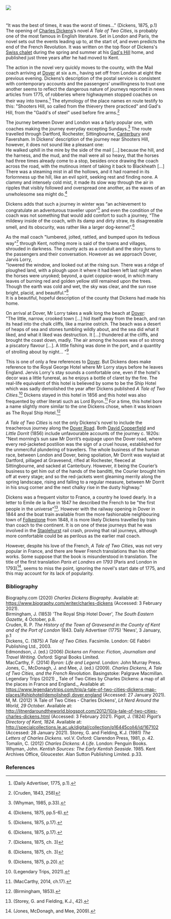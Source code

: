 <a href="https://beta.kent-maps.online"><img src="https://beta.kent-maps.online/juncture/ve-button.png"></a>
<param ve-config title="Dickens, A Tale of Two Cities and France" author="Bethia Carter" layout="vtl" banner="https://raw.githubusercontent.com/kent-map/images/main/banners/19c.jpg" description="Bethia Carter explores the writing of Charles Dicken's 1875 novel 'A Tale of Two Cities' in Kent and how the county features in the story.">

<param ve-entity eid="Q5516441" aliases="Gads Hill Place">
<param ve-entity eid="Q858775" aliases="Dartford">
<param ve-entity eid="Q1000115" aliases="Faversham">
<param ve-entity eid="Q1626044" aliases="Sittingbourne">
<param ve-entity eid="Q507517" aliases="Rochester">
<param ve-entity eid="Q179224" aliases="Dover">
<param ve-entity eid="Q29303" aliases="Canterbury">
<param ve-entity eid="Q676689" aliases="Gravesend">
<param ve-entity eid="Q2041007" aliases="Staplehurst">
	
<!-- Basemap starting position centred on Gads Hill Place -->
<!-- param ve-map center="Q5516441" zoom="13" -->

<!-- Historical map layers -->
<param ve-map-layer active allmaps allmaps-id="08f8a4bca9b4dd3a" title="Kent OS 1860">

#

“It was the best of times, it was the worst of times…” (Dickens, 1875, p.1)   
The opening of [Charles Dickens](/dickens/dickens-biography)’s novel _A Tale of Two Cities_, is probably one of the most famous in English literature. Set in London and Paris, the novel sets out the events leading up to, at the start of, and even predicts the end of the French Revolution. It was written on the top floor of Dickens's [Swiss chalet](/dickens/dickens-swiss-chalet) during the spring and summer at his [Gad's Hill](/dickens/dickens-gads-hill) home, and published just three years after he had moved to Kent.
<param ve-image url="https://stor.artstor.org/stor/5c3cfffa-911e-44cf-ab35-28b94bf80418" label="Gads Hill" attribution="Benjamin Mortley">
<!-- Basemap centred on Gads Hill Place -->
<param ve-map center="Q5516441" zoom="13">

The action in the novel very quickly moves to the county, with the Mail coach arriving at [Dover](/dickens/dickens-dover) at six a.m., having set off from London at eight the previous evening.  Dickens’s description of the postal service is consistent with contemporary accounts and the passengers’ unwillingness to trust one another seems to reflect the dangerous nature of journeys reported in news articles from 1775, of robberies where highwaymen stopped coaches on their way into towns.[^ref1] The etymology of the place names en route testify to this: "Shooters Hill, so called from the thievery there practiced" and Gad's Hill, from the "Gadd's of steel" used before fire arms.[^ref2]
<param ve-image url="https://upload.wikimedia.org/wikipedia/commons/7/79/The_Dover_road_-_annals_of_an_ancient_turnpike_%281922%29_%2820995540465%29.jpg" label="The Dover Road: Annals of an Ancient Turnpike" attribution="Harper, Charles George, 1863-1943, No restrictions, via Wikimedia Commons">
<!-- Basemap centred on Faversham -->
<param ve-map center="Q1000115" zoom="10">

The journey between Dover and London was a fairly popular one, with coaches making the journey everyday excepting Sundays.[^ref3] The route travelled through Dartford, Rochester, Sittingbourne, [Canterbury](/19c/19c-canterbury) and Faversham. In Dickens’ description of the journey near Shooters Hill, however, it does not sound like a pleasant one:   
He walked uphill in the mire by the side of the mail […] because the hill, and the harness, and the mud, and the mail were all so heavy, that the horses had three times already come to a stop, besides once drawing the coach across the road, with the mutinous intent of taking it back to Blackheath […] There was a steaming mist in all the hollows, and it had roamed in its forlornness up the hill, like an evil spirit, seeking rest and finding none. A clammy and intensely cold mist, it made its slow way through the air in ripples that visibly followed and overspread one another, as the waves of an unwholesome sea might do.[^ref4] 
<!-- Basemap centred on Faversham -->
<param ve-map center="Q1000115" zoom="10">

Dickens adds that such a journey in winter was “an achievement to congratulate an adventurous traveller upon”[^ref5] and even the condition of the coach was not something that would add comfort to such a journey, “The mildewy inside of the coach, with its damp and dirty straw, its disagreeable smell, and its obscurity, was rather like a larger dog-kennel”.[^ref6]
<param ve-image url="https://stor.artstor.org/stor/3804b801-3aa0-4e06-97fa-d8793febc878" label="Millenium Mural, Canterbury" attribution="Painted by Elisa Hudson">
<!-- Basemap centred on Faversham -->
<param ve-map center="Q1000115" zoom="10">

As the mail coach "lumbered, jolted, rattled, and bumped upon its tedious way"[^ref7] through Kent, nothing more is said of the towns and villages, shrouded in darkness. The county acts as a conduit and the story turns to the passengers and their conversation.  However as we approach Dover, Jarvis Lorry,   
"lowered the window, and looked out at the rising sun. There was a ridge of ploughed land, with a plough upon it where it had been left last night when the horses were unyoked; beyond, a quiet coppice-wood, in which many leaves of burning red and golden yellow still remained upon the trees. Though the earth was cold and wet, the sky was clear, and the sun rose bright, placid, and beautiful."[^ref8]   
It is a beautiful, hopeful description of the county that Dickens had made his home.
<!-- Basemap centred on Faversham -->
<param ve-map center="Q1000115" zoom="10">

On arrival at Dover, Mr Lorry takes a walk long the beach at [Dover](/dickens/dickens-dover):   
"The little, narrow, crooked town […] hid itself away from the beach, and ran its head into the chalk cliffs, like a marine ostrich. The beach was a desert of heaps of sea and stones tumbling wildly about, and the sea did what it liked, and what it liked was destruction. It […] thundered at the cliffs, and brought the coast down, madly. The air among the houses was of so strong a piscatory flavour […]. A little fishing was done in the port, and a quantity of strolling about by night… "[^ref9]
<param ve-image url="https://stor.artstor.org/stor/1f7f1801-76e2-4b52-8fa1-996e0d735573" label="Snargate St, Dover, 1830" attribution="Drawn by G.Shepherd">
<!-- Basemap centred on Dover -->
<param ve-map center="Q179224" zoom="13">

This is one of only a few references to [Dover](/dickens/dickens-dover). But Dickens does make reference to the Royal George Hotel where Mr Lorry stays before he leaves England. Jervis Lorry's stay sounds a comfortable one, even if the hotel's decor was a little funereal, as he enjoys a bottle of claret by the fire. The real-life equivalent of this hotel is believed by some to be the Ship Hotel which was sadly demolished the year after Dickens published _A Tale of Two Cities_.[^ref10] Dickens stayed in this hotel in 1856 and this hotel was also frequented by other literati such as Lord Byron.[^ref11] For a time, this hotel bore a name slightly more similar to the one Dickens chose, when it was known as The Royal Ship Hotel.[^ref12] 
<!-- Basemap centred on Dover -->
<param ve-map center="Q179224" zoom="13">

_A Tale of Two Cities_ is not the only Dickens's novel to include the treacherous journey along the [Dover Road](/dickens/david-copperfield-dover-road/). Both [David Copperfield](/dickens/david-copperfield-curated-walk) and _Little Dorrit_ (1856) include unfavourable accounts of the journey c. 1820s:  
"Next morning’s sun saw Mr Dorrit’s equipage upon the Dover road, where every red-jacketed postilion was the sign of a cruel house, established for the unmerciful plundering of travellers. The whole business of the human race, between London and Dover, being spoliation, Mr Dorrit was waylaid at Dartford, pillaged at Gravesend, rifled at Rochester, fleeced at Sittingbourne, and sacked at Canterbury. However, it being the Courier’s business to get him out of the hands of the banditti, the Courier brought him off at every stage; and so the red-jackets went gleaming merrily along the spring landscape, rising and falling to a regular measure, between Mr Dorrit in his snug corner and the next chalky rise in the dusty highway."
<!-- Basemap centred on Faversham -->
<param ve-map center="Q1000115" zoom="10">

Dickens was a frequent visitor to France, a country he loved dearly. In a letter to Emile de la Rue in 1847 he described the French to be "the first people in the universe"[^ref13]. However with the railway opening in Dover in 1844 and the boat train available from the more fashionable neighbouring town of [Folkestone](/19c/19c-folkestone) from 1848, it is more likely Dickens travelled by train than coach to the continent. It is on one of these journeys that he was involved in the [Staplehurst](/dickens/dickens-staplehurst/) rail crash, proving that rail journeys, although more comfortable could be as perilous as the earlier mail coach.
<param ve-image url="https://upload.wikimedia.org/wikipedia/commons/b/b8/Staplehurst_rail_crash.jpg" label="Staplehurst rail crash" attribution="Illustrated London News, Public domain, via Wikimedia Commons">
<!-- Basemap centred on Staplehurst -->
<param ve-map center="Q2041007" zoom="13">

However, despite his love of the French, _A Tale of Two Cities_, was not very popular in France, and there are fewer French translations than his other works. Some suppose that the book is misunderstood in translation. The title of the first translation _Paris et Londres en 1793_  (Paris and London in 1793)[^ref14], seems to miss the point, ignoring the novel's start date of 1775, and this may account for its lack of popularity. 
<param ve-image url="https://upload.wikimedia.org/wikipedia/commons/f/f1/A_Tale_of_Two_Cities_title_page.png" label="A Tale of Two Cities by Charles Dickens" attribution="Public domain, via Wikimedia Commons">

### Bibliography

Biography.com (2020) _Charles Dickens Biography_. Available at: https://www.biography.com/writer/charles-dickens (Accessed: 3 February 2021).   
Birmingham, J. (1853) 'The Royal Ship Hotel Dover', _The South Eastern Gazette_, 4 October, p.8.   
Cruden, R. P. _The History of the Town of Gravesend in the County of Kent and of the Port of London_ 1843.
Daily Advertiser (1775) 'News', 3 January, p.1   
Dickens, C. (1875) _A Tale of Two Cities_. Facsimile. London: GE Fabbri Publishing Ltd., 2003.   
Edmondson, J. (ed.) (2006) _Dickens on France: Fiction, Journalism and Travel Writing_. Oxford: Signal Books Limited.   
MacCarthy, F. (2014) _Byron: Life and Legend_. London: John Murray Press.     
Jones, C., McDonagh, J. and Mee, J. (ed.) (2009). _Charles Dickens, A Tale of Two Cities, and the French Revolution_. Basingstoke: Palgrave Macmillan.   
Legendary Trips (2021) _ Tale of Two Cities by Charles Dickens: a map of all the places in France and England._ Available at: https://www.legendarytrips.com/trip/a-tale-of-two-cities-dickens-map-places/#shiphotel(demolished),dover,england (Accessed: 27 January 2021).
M, M. (2012) 'A Tale of Two Cities - Charles Dickens', _Lit Nerd Around the World, 29 October_. Available at: http://litnerdaroundtheworld.blogspot.com/2012/10/a-tale-of-two-cities-charles-dickens.html (Accessed: 3 February 2021).
Pigot, J. (1824) _Pigot’s Directory of Kent, 1824_. Available at: http://specialcollections.le.ac.uk/digital/collection/p16445coll4/id/167102 (Accessed: 28 January 2021).
Storey, G. and Fielding, K.J. (1981) _The Letters of Charles Dickens_. vol.V. Oxford: Clarendon Press, 1981, p. 42.
Tomalin, C. (2012) _Charles Dickens: A Life._ London: Penguin Books.   
Whyman, John. _Kentish Sources: The Early Kentish Seaside_. 1985. Kent Archives Office, Gloucester. Alan Sutton Publishing Limited. p.33.   

### References

[^ref1]:  (Daily Advertiser, 1775, p.1).   
[^ref2]:  (Cruden, 1843, 258)
[^ref3]:  (Whyman, 1985, p.33).    
[^ref4]:  (Dickens, 1875, pp.5-6).  
[^ref5]:  (Dickens, 1875, p.17).   
[^ref6]:  (Dickens, 1875, p.17).  
[^ref7]: (Dickens, 1875, ch. 3)
[^ref8]:  (Dickens, 1875, ch. 3)   
[^ref9]:  (Dickens, 1875, p.20).   
[^ref10]:  (Legendary Trips, 2021).   
[^ref11]: (MacCarthy, 2014, ch.17).   
[^ref12]: (Birmingham, 1853).    
[^ref13]: (Storey, G. and Fielding, K.J., 42).    
[^ref14]: (Jones, McDonagh, and Mee, 2009).    
